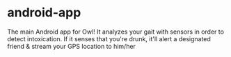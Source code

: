# android-app
The main Android app for Owl! It analyzes your gait with sensors in order to detect intoxication. If it senses that you're drunk, it'll alert a designated friend &amp; stream your GPS location to him/her
